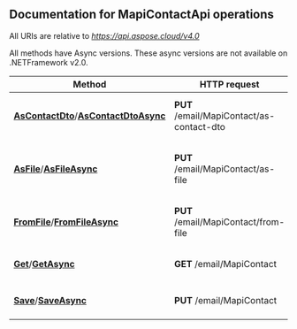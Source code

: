 

## Documentation for MapiContactApi operations

All URIs are relative to *https://api.aspose.cloud/v4.0*

All methods have Async versions. These async versions are not available on .NETFramework v2.0.

Method | HTTP request | Description
------------- | ------------- | -------------
[**AsContactDto**](MapiContactApi.md#AsContactDto)/[**AsContactDtoAsync**](MapiContactApi.md#AsContactDtoAsync)| **PUT** /email/MapiContact/as-contact-dto| Converts MAPI contact model to ContactDto model.             
[**AsFile**](MapiContactApi.md#AsFile)/[**AsFileAsync**](MapiContactApi.md#AsFileAsync)| **PUT** /email/MapiContact/as-file| Converts MAPI contact model to specified format and returns as file.             
[**FromFile**](MapiContactApi.md#FromFile)/[**FromFileAsync**](MapiContactApi.md#FromFileAsync)| **PUT** /email/MapiContact/from-file| Converts contact file to a MAPI model representation.             
[**Get**](MapiContactApi.md#Get)/[**GetAsync**](MapiContactApi.md#GetAsync)| **GET** /email/MapiContact| Get MAPI contact document.             
[**Save**](MapiContactApi.md#Save)/[**SaveAsync**](MapiContactApi.md#SaveAsync)| **PUT** /email/MapiContact| Save MAPI Contact to storage.             



